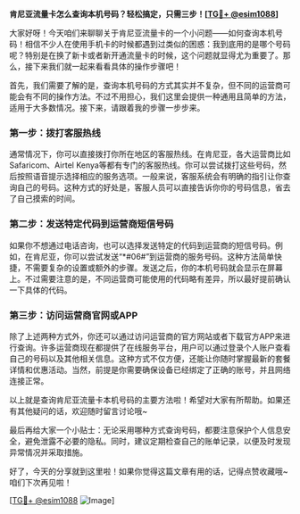 **肯尼亚流量卡怎么查询本机号码？轻松搞定，只需三步！[[TG💪+ @esim1088](https://t.me/s/esim1088)]**

大家好呀！今天咱们来聊聊关于肯尼亚流量卡的一个小问题——如何查询本机号码！相信不少人在使用手机卡的时候都遇到过类似的困惑：我到底用的是哪个号码呢？特别是在换了新卡或者新开通流量卡的时候，这个问题就显得尤为重要了。那么，接下来我们就一起来看看具体的操作步骤吧！

首先，我们需要了解的是，查询本机号码的方式其实并不复杂，但不同的运营商可能会有不同的操作方法。不过不用担心，我们这里会提供一种通用且简单的方法，适用于大多数情况。接下来，请跟着我的步骤一步步来。

### 第一步：拨打客服热线

通常情况下，你可以直接拨打你所在地区的客服热线。在肯尼亚，各大运营商比如Safaricom、Airtel Kenya等都有专门的客服热线。你可以尝试拨打这些号码，然后按照语音提示选择相应的服务选项。一般来说，客服系统会有明确的指引让你查询自己的号码。这种方式的好处是，客服人员可以直接告诉你你的号码信息，省去了自己摸索的时间。

### 第二步：发送特定代码到运营商短信号码

如果你不想通过电话咨询，也可以选择发送特定的代码到运营商的短信号码。例如，在肯尼亚，你可以尝试发送“*#06#”到运营商的服务号码。这种方法简单快捷，不需要复杂的设置或额外的步骤。发送之后，你的本机号码就会显示在屏幕上。不过需要注意的是，不同运营商可能使用的代码略有差异，所以最好提前确认一下具体的代码。

### 第三步：访问运营商官网或APP

除了上述两种方式外，你还可以通过访问运营商的官方网站或者下载官方APP来进行查询。许多运营商现在都提供了在线服务平台，用户可以通过登录个人账户查看自己的号码以及其他相关信息。这种方式不仅方便，还能让你随时掌握最新的套餐详情和优惠活动。当然，前提是你需要确保设备已经绑定了正确的账号，并且网络连接正常。

以上就是查询肯尼亚流量卡本机号码的主要方法啦！希望对大家有所帮助。如果还有其他疑问的话，欢迎随时留言讨论哦~

最后再给大家一个小贴士：无论采用哪种方式查询号码，都要注意保护个人信息安全，避免泄露不必要的隐私。同时，建议定期检查自己的账单记录，以便及时发现异常情况并采取措施。

好了，今天的分享就到这里啦！如果你觉得这篇文章有用的话，记得点赞收藏哦~咱们下次再见啦！

[[TG💪+ @esim1088](https://t.me/s/esim1088) ![Image](https://i.postimg.cc/4NQfJmqS/Snipaste-2025-05-13-00-14-12.png)]